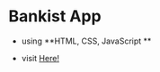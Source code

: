 # Bankist App

- using **HTML, CSS, JavaScript **

- visit  [Here!](https://seyedleheb.github.io/first-git-vs-project/)

